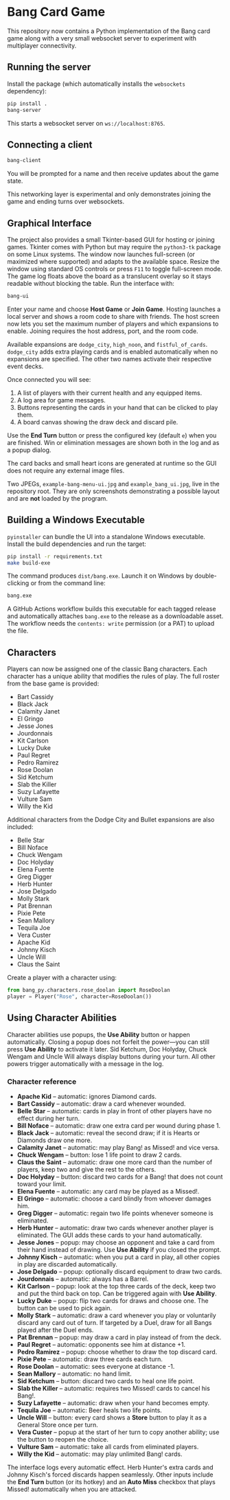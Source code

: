 # Bang Card Game

This repository now contains a Python implementation of the Bang card game along with a very small websocket server to experiment with multiplayer connectivity.

## Running the server

Install the package (which automatically installs the `websockets` dependency):

```bash
pip install .
bang-server
```

This starts a websocket server on `ws://localhost:8765`.

## Connecting a client

```bash
bang-client
```

You will be prompted for a name and then receive updates about the game state.

This networking layer is experimental and only demonstrates joining the game and ending turns over websockets.

## Graphical Interface

The project also provides a small Tkinter-based GUI for hosting or joining games. Tkinter comes with Python but may require the `python3-tk` package on some Linux systems. The window now launches full-screen (or maximized where supported) and adapts to the available space. Resize the window using standard OS controls or press `F11` to toggle full-screen mode. The game log floats above the board as a translucent overlay so it stays readable without blocking the table.
Run the interface with:

```bash
bang-ui
```

Enter your name and choose **Host Game** or **Join Game**. Hosting launches a local
server and shows a room code to share with friends. The host screen now lets you
set the maximum number of players and which expansions to enable. Joining requires
the host address, port, and the room code.

Available expansions are `dodge_city`, `high_noon`, and `fistful_of_cards`.
`dodge_city` adds extra playing cards and is enabled automatically when no
expansions are specified. The other two names activate their respective event
decks.

Once connected you will see:

1. A list of players with their current health and any equipped items.
2. A log area for game messages.
3. Buttons representing the cards in your hand that can be clicked to play them.
4. A board canvas showing the draw deck and discard pile.

Use the **End Turn** button or press the configured key (default `e`) when you are
finished. Win or elimination messages are shown both in the log and as a popup
dialog.

The card backs and small heart icons are generated at runtime so the GUI does not
require any external image files.

Two JPEGs, `example-bang-menu-ui.jpg` and `example_bang_ui.jpg`, live in the
repository root. They are only screenshots demonstrating a possible layout and
are **not** loaded by the program.

## Building a Windows Executable

`pyinstaller` can bundle the UI into a standalone Windows executable. Install the
build dependencies and run the target:

```bash
pip install -r requirements.txt
make build-exe
```

The command produces `dist/bang.exe`. Launch it on Windows by double-clicking or
from the command line:

```cmd
bang.exe
```
A GitHub Actions workflow builds this executable for each tagged release and
automatically attaches `bang.exe` to the release as a downloadable asset. The workflow
needs the `contents: write` permission (or a PAT) to upload the file.


## Characters

Players can now be assigned one of the classic Bang characters. Each character has a unique ability that modifies the rules of play. The full roster from the base game is provided:

- Bart Cassidy
- Black Jack
- Calamity Janet
- El Gringo
- Jesse Jones
- Jourdonnais
- Kit Carlson
- Lucky Duke
- Paul Regret
- Pedro Ramirez
- Rose Doolan
- Sid Ketchum
- Slab the Killer
- Suzy Lafayette
- Vulture Sam
- Willy the Kid

Additional characters from the Dodge City and Bullet expansions are also
included:

- Belle Star
- Bill Noface
- Chuck Wengam
- Doc Holyday
- Elena Fuente
- Greg Digger
- Herb Hunter
- Jose Delgado
- Molly Stark
- Pat Brennan
- Pixie Pete
- Sean Mallory
- Tequila Joe
- Vera Custer
- Apache Kid
- Johnny Kisch
- Uncle Will
- Claus the Saint

Create a player with a character using:

```python
from bang_py.characters.rose_doolan import RoseDoolan
player = Player("Rose", character=RoseDoolan())
```

## Using Character Abilities

Character abilities use popups, the **Use Ability** button or happen
automatically. Closing a popup does not forfeit the power&mdash;you can still
press **Use Ability** to activate it later. Sid Ketchum, Doc Holyday,
Chuck Wengam and Uncle Will always display buttons during your turn. All other
powers trigger automatically with a message in the log.

### Character reference

- **Apache Kid** – automatic: ignores Diamond cards.
- **Bart Cassidy** – automatic: draw a card whenever wounded.
- **Belle Star** – automatic: cards in play in front of other players have no
  effect during her turn.
- **Bill Noface** – automatic: draw one extra card per wound during phase 1.
- **Black Jack** – automatic: reveal the second draw; if it is Hearts or Diamonds
  draw one more.
- **Calamity Janet** – automatic: may play Bang! as Missed! and vice versa.
- **Chuck Wengam** – button: lose 1 life point to draw 2 cards.
- **Claus the Saint** – automatic: draw one more card than the number of players,
  keep two and give the rest to the others.
- **Doc Holyday** – button: discard two cards for a Bang! that does not count
  toward your limit.
- **Elena Fuente** – automatic: any card may be played as a Missed!.
 - **El Gringo** – automatic: choose a card blindly from whoever damages him.
- **Greg Digger** – automatic: regain two life points whenever someone is
  eliminated.
- **Herb Hunter** – automatic: draw two cards whenever another player is
  eliminated. The GUI adds these cards to your hand automatically.
 - **Jesse Jones** – popup: may choose an opponent and take a card from their hand
   instead of drawing. Use **Use Ability** if you closed the prompt.
- **Johnny Kisch** – automatic: when you put a card in play, all other copies in
  play are discarded automatically.
- **Jose Delgado** – popup: optionally discard equipment to draw two cards.
- **Jourdonnais** – automatic: always has a Barrel.
 - **Kit Carlson** – popup: look at the top three cards of the deck, keep two and
   put the third back on top. Can be triggered again with **Use Ability**.
- **Lucky Duke** – popup: flip two cards for draws and choose one. The button can
  be used to pick again.
 - **Molly Stark** – automatic: draw a card whenever you play or voluntarily
   discard any card out of turn. If targeted by a Duel, draw for all Bangs played
   after the Duel ends.
- **Pat Brennan** – popup: may draw a card in play instead of from the deck.
- **Paul Regret** – automatic: opponents see him at distance +1.
- **Pedro Ramirez** – popup: choose whether to draw the top discard card.
- **Pixie Pete** – automatic: draw three cards each turn.
- **Rose Doolan** – automatic: sees everyone at distance -1.
- **Sean Mallory** – automatic: no hand limit.
- **Sid Ketchum** – button: discard two cards to heal one life point.
- **Slab the Killer** – automatic: requires two Missed! cards to cancel his
  Bang!.
- **Suzy Lafayette** – automatic: draw when your hand becomes empty.
- **Tequila Joe** – automatic: Beer heals two life points.
- **Uncle Will** – button: every card shows a **Store** button to play it as a
  General Store once per turn.
- **Vera Custer** – popup at the start of her turn to copy another ability; use
  the button to reopen the choice.
- **Vulture Sam** – automatic: take all cards from eliminated players.
- **Willy the Kid** – automatic: may play unlimited Bang! cards.

The interface logs every automatic effect. Herb Hunter's extra cards and Johnny
Kisch's forced discards happen seamlessly. Other inputs include the **End Turn**
button (or its hotkey) and an **Auto Miss** checkbox that plays Missed!
automatically when you are attacked.

